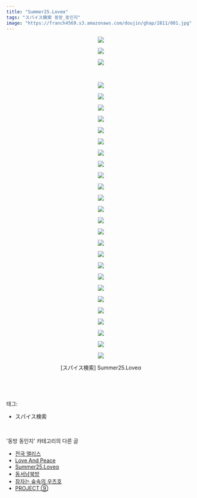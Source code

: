 ```yaml
---
title: "Summer25.Loveα"
tags: "スパイス検索 동방_동인지"
image: "https://franch4569.s3.amazonaws.com/doujin/ghap/2811/001.jpg"
---
```

<div class="article">
<p style="text-align: center; clear: none; float: none;"><img src="{{ site.imgserver2 }}/ghap/2811/001.jpg"/></p>
<p style="text-align: center; clear: none; float: none;"><img src="{{ site.imgserver2 }}/ghap/2811/002.jpg"/></p>
<p style="text-align: center; clear: none; float: none;"><img src="{{ site.imgserver2 }}/ghap/2811/003.jpg"/></p>
<p style="text-align: center; clear: none; float: none;"><br/></p>
<p style="text-align: center; clear: none; float: none;"></p>
<p style="text-align: center; clear: none; float: none;"><img src="{{ site.imgserver2 }}/ghap/2811/004.jpg"/></p>
<p style="text-align: center; clear: none; float: none;"><img src="{{ site.imgserver2 }}/ghap/2811/005.jpg"/></p>
<p style="text-align: center; clear: none; float: none;"><img src="{{ site.imgserver2 }}/ghap/2811/006.jpg"/></p>
<p style="text-align: center; clear: none; float: none;"><img src="{{ site.imgserver2 }}/ghap/2811/007.jpg"/></p>
<p style="text-align: center; clear: none; float: none;"><img src="{{ site.imgserver2 }}/ghap/2811/008.jpg"/></p>
<p style="text-align: center; clear: none; float: none;"><img src="{{ site.imgserver2 }}/ghap/2811/009.jpg"/></p>
<p style="text-align: center; clear: none; float: none;"><img src="{{ site.imgserver2 }}/ghap/2811/010.jpg"/></p>
<p style="text-align: center; clear: none; float: none;"><img src="{{ site.imgserver2 }}/ghap/2811/011.jpg"/></p>
<p style="text-align: center; clear: none; float: none;"><img src="{{ site.imgserver2 }}/ghap/2811/012.jpg"/></p>
<p style="text-align: center; clear: none; float: none;"><img src="{{ site.imgserver2 }}/ghap/2811/013.jpg"/></p>
<p style="text-align: center; clear: none; float: none;"><img src="{{ site.imgserver2 }}/ghap/2811/014.jpg"/></p>
<p style="text-align: center; clear: none; float: none;"><img src="{{ site.imgserver2 }}/ghap/2811/015.jpg"/></p>
<p style="text-align: center; clear: none; float: none;"><img src="{{ site.imgserver2 }}/ghap/2811/016.jpg"/></p>
<p style="text-align: center; clear: none; float: none;"><img src="{{ site.imgserver2 }}/ghap/2811/017.jpg"/></p>
<p style="text-align: center; clear: none; float: none;"><img src="{{ site.imgserver2 }}/ghap/2811/018.jpg"/></p>
<p style="text-align: center; clear: none; float: none;"><img src="{{ site.imgserver2 }}/ghap/2811/019.jpg"/></p>
<p style="text-align: center; clear: none; float: none;"><img src="{{ site.imgserver2 }}/ghap/2811/020.jpg"/></p>
<p style="text-align: center; clear: none; float: none;"><img src="{{ site.imgserver2 }}/ghap/2811/021.jpg"/></p>
<p style="text-align: center; clear: none; float: none;"><img src="{{ site.imgserver2 }}/ghap/2811/022.jpg"/></p>
<p style="text-align: center; clear: none; float: none;"><img src="{{ site.imgserver2 }}/ghap/2811/023.jpg"/></p>
<p style="text-align: center; clear: none; float: none;"><img src="{{ site.imgserver2 }}/ghap/2811/024.jpg"/></p>
<p style="text-align: center; clear: none; float: none;"><img src="{{ site.imgserver2 }}/ghap/2811/025.jpg"/></p>
<p style="text-align: center; clear: none; float: none;"><img src="{{ site.imgserver2 }}/ghap/2811/026.jpg"/></p>
<p style="text-align: center; clear: none; float: none;"><img src="{{ site.imgserver2 }}/ghap/2811/027.jpg"/></p>
<p style="text-align: center; clear: none; float: none;"><img src="{{ site.imgserver2 }}/ghap/2811/028.jpg"/></p>
<p style="text-align: center; clear: none; float: none;">[スパイス検索] Summer25.Loveα</p>
<p><br/></p>
</div><br/>
<div class="tagTrail">
<p>태그: </p>
<ul>
<li>スパイス検索</li>
</ul>
</div><br/>
<div class="another">
<p>'동방 동인지' 카테고리의 다른 글</p>
<ul>
<li><a href="/ghap_2813">전국 앨리스</a></li>
<li><a href="/ghap_2812">Love And Peace</a></li>
<li><a href="/ghap_2811">Summer25.Loveα</a></li>
<li><a href="/ghap_2810">동서남북방</a></li>
<li><a href="/ghap_2809">잠자는 숲속의 우츠호</a></li>
<li><a href="/ghap_2807">PROJECT ⑨</a></li>
</ul>
</div><br/>
<div class="cb_module cb_fluid">
<div class="cb_wrt cb_profile">
</div><!-- commentList close -->
</div><br/>
